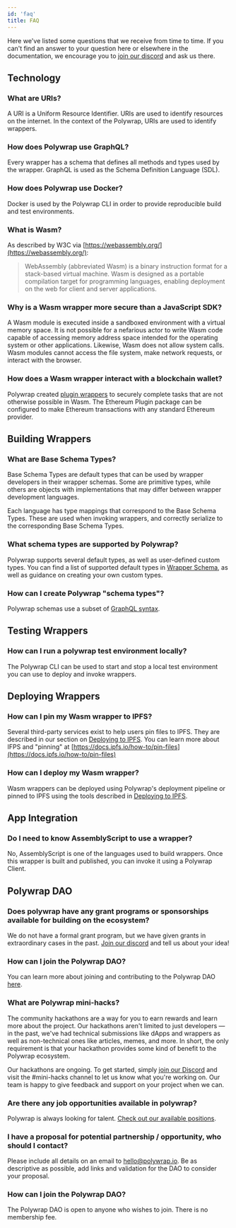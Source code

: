 ```yaml
---
id: 'faq'
title: FAQ
---
```


Here we've listed some questions that we receive from time to time. 
If you can't find an answer to your question here or elsewhere in the documentation, we encourage you to 
[join our discord](https://discord.com/invite/Z5m88a5qWu) and ask us there.

## Technology

### **What are URIs?**
A URI is a Uniform Resource Identifier. URIs are used to identify resources on the internet. In the context of the Polywrap, URIs are used to identify wrappers.

### **How does Polywrap use GraphQL?**
Every wrapper has a schema that defines all methods and types used by the wrapper. GraphQL is used as the Schema Definition Language (SDL).

### **How does Polywrap use Docker?**
Docker is used by the Polywrap CLI in order to provide reproducible build and test environments.

### **What is Wasm?**
As described by W3C via [https://webassembly.org/](https://webassembly.org/):
> WebAssembly (abbreviated Wasm) is a binary instruction format for a stack-based virtual machine. Wasm is designed as a portable compilation target for programming languages, enabling deployment on the web for client and server applications.

### **Why is a Wasm wrapper more secure than a JavaScript SDK?**
A Wasm module is executed inside a sandboxed environment with a virtual memory space.
It is not possible for a nefarious actor to write Wasm code capable of accessing memory address space intended for the operating system or other applications.
Likewise, Wasm does not allow system calls. Wasm modules cannot access the file system, make network requests, or interact with the browser.

### **How does a Wasm wrapper interact with a blockchain wallet?**
Polywrap created [plugin wrappers](./understanding-plugins) to securely complete tasks that are not otherwise possible
in Wasm. The Ethereum Plugin package can be configured to make Ethereum transactions with any standard Ethereum provider.

## Building Wrappers

### **What are Base Schema Types?**
Base Schema Types are default types that can be used by wrapper developers in their wrapper schemas.
Some are primitive types, while others are objects with implementations that may differ between wrapper development languages.

Each language has type mappings that correspond to the Base Schema Types. These are used when invoking wrappers, and correctly serialize to the corresponding Base Schema Types.

### **What schema types are supported by Polywrap?**
Polywrap supports several default types, as well as user-defined custom types.
You can find a list of supported default types in [Wrapper Schema](../quick-start/wrapper-schema), 
as well as guidance on creating your own custom types.

### **How can I create Polywrap "schema types"?**
Polywrap schemas use a subset of [GraphQL syntax](https://graphql.org/learn/).

## Testing Wrappers

### **How can I run a polywrap test environment locally?**
The Polywrap CLI can be used to start and stop a local test environment you can use to deploy and invoke wrappers.

## Deploying Wrappers

### **How can I pin my Wasm wrapper to IPFS?**
Several third-party services exist to help users pin files to IPFS. 
They are described in our section on [Deploying to IPFS](../quick-start/build-and-deploy-wasm-wrappers/deploy-to-ipfs).
You can learn more about IFPS and "pinning" at [https://docs.ipfs.io/how-to/pin-files](https://docs.ipfs.io/how-to/pin-files)

### **How can I deploy my Wasm wrapper?**
Wasm wrappers can be deployed using Polywrap's deployment pipeline or pinned to IPFS using the tools described in
[Deploying to IPFS](../quick-start/build-and-deploy-wasm-wrappers/deploy-to-ipfs).

## App Integration

### **Do I need to know AssemblyScript to use a wrapper?**
No, AssemblyScript is one of the languages used to build wrappers. 
Once this wrapper is built and published, you can invoke it using a Polywrap Client.

## Polywrap DAO

### **Does polywrap have any grant programs or sponsorships available for building on the ecosystem?**
We do not have a formal grant program, but we have given grants in extraordinary cases in the past. 
[Join our discord](https://discord.com/invite/Z5m88a5qWu) and tell us about your idea!

### **How can I join the Polywrap DAO?**
You can learn more about joining and contributing to the Polywrap DAO [here](https://contribute.polywrap.io/).

### **What are Polywrap mini-hacks?**
The community hackathons are a way for you to earn rewards and learn more about the project. 
Our hackathons aren't limited to just developers — in the past, we've had technical submissions like dApps and wrappers as well as non-technical ones like articles, memes, and more. 
In short, the only requirement is that your hackathon provides some kind of benefit to the Polywrap ecosystem.

Our hackathons are ongoing. 
To get started, simply [join our Discord](https://discord.com/invite/bGsqQrNhqd) and visit the #mini-hacks channel to let us know what you're working on. 
Our team is happy to give feedback and support on your project when we can.

### **Are there any job opportunities available in polywrap?**
Polywrap is always looking for talent. [Check out our available positions](https://jobs.ashbyhq.com/polywrap).

### **I have a proposal for potential partnership / opportunity, who should I contact?**
Please include all details on an email to hello@polywrap.io. Be as descriptive as possible, add links and validation for the DAO to consider your proposal.

### **How can I join the Polywrap DAO?**
The Polywrap DAO is open to anyone who wishes to join. There is no membership fee.